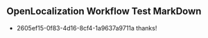 ## OpenLocalization Workflow Test MarkDown
* 2605ef15-0f83-4d16-8cf4-1a9637a9711a thanks!

<!--HONumber=Jul16_HO5-->


